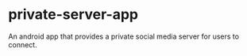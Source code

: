 # private-server-app
An android app that provides a private social media server for users to connect.
